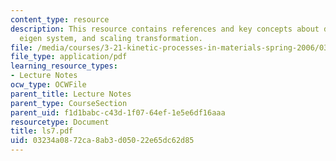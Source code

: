 ```yaml
---
content_type: resource
description: This resource contains references and key concepts about diffusivity,
  eigen system, and scaling transformation.
file: /media/courses/3-21-kinetic-processes-in-materials-spring-2006/03234a0872ca8ab3d05022e65dc62d85_ls7.pdf
file_type: application/pdf
learning_resource_types:
- Lecture Notes
ocw_type: OCWFile
parent_title: Lecture Notes
parent_type: CourseSection
parent_uid: f1d1babc-c43d-1f07-64ef-1e5e6df16aaa
resourcetype: Document
title: ls7.pdf
uid: 03234a08-72ca-8ab3-d050-22e65dc62d85
---
```

